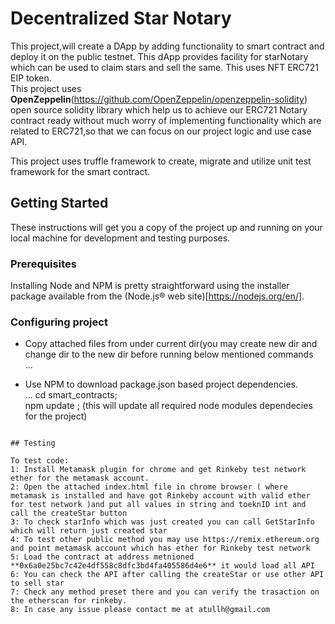 # Decentralized Star Notary

This project,will create a DApp by adding functionality to smart contract and deploy it on the public testnet. This dApp provides facility for starNotary which can be used to claim stars and sell the same. This uses NFT ERC721 EIP token.  
This project uses **OpenZeppelin**(https://github.com/OpenZeppelin/openzeppelin-solidity) open source solidity library which help us to achieve our ERC721 Notary contract ready without much worry of implementing functionality which are related to ERC721,so that we can focus on our project logic and use case API.

This project uses truffle framework to create, migrate and utilize unit test framework for the smart contract.

## Getting Started

These instructions will get you a copy of the project up and running on your local machine for development and testing purposes.  

### Prerequisites

Installing Node and NPM is pretty straightforward using the installer package available from the (Node.js® web site)[https://nodejs.org/en/].  

### Configuring project

- Copy attached files from under current dir(you may create new dir and change dir to the new dir before running below mentioned commands  
...

- Use NPM to download package.json based project dependencies.  
...
cd smart_contracts;  
npm update ; (this will update all required node modules dependecies for the project)  
```

## Testing
  
To test code:  
1: Install Metamask plugin for chrome and get Rinkeby test network ether for the metamask account.  
2: Open the attached index.html file in chrome browser ( where metamask is installed and have got Rinkeby account with valid ether for test network )and put all values in string and toeknID int and call the createStar button   
3: To check starInfo which was just created you can call GetStarInfo which will return just created star   
4: To test other public method you may use https://remix.ethereum.org and point metamask account which has ether for Rinkeby test network  
5: Load the contract at address metnioned **0x6a0e25bc7c42e4df558c8dfc3bd4fa405586d4e6** it would load all API  
6: You can check the API after calling the createStar or use other API to sell star  
7: Check any method preset there and you can verify the trasaction on the etherscan for rinkeby.
8: In case any issue please contact me at atullh@gmail.com
```
